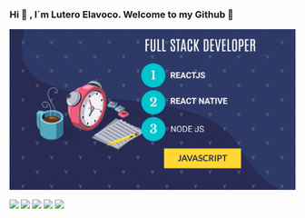 ### Hi 👋 , I´m Lutero Elavoco. Welcome to my Github :raised_hands: 


![](https://raw.githubusercontent.com/cientista1/cientista1/master/programador.jpg)



[<img src="https://www.crossover.si/wp-content/uploads/2018/06/Facebook-icon.png" width="50px">](https://www.facebook.com/Cientista1)  [<img src="https://i.pinimg.com/originals/66/41/c9/6641c94e15a0be37af49a4250386c03e.png" width="50px">](https://www.instagram.com/lutero_elavoco/) [<img src="https://upload.wikimedia.org/wikipedia/commons/c/ce/Twitter_Logo.png" width="50px">](https://twitter.com/develavoco) [<img src="https://1porcentomelhortododia.com.br/wp-content/uploads/2019/01/linkedin-2815969_1920.jpg" width="50px">](https://www.linkedin.com/in/cientista1/) 
[<img src="https://cdn3.iconfinder.com/data/icons/complete-set-icons/512/google512x512.png" width="50px">](mailto:luteroelavoco90@gmail?subject=Oi)
